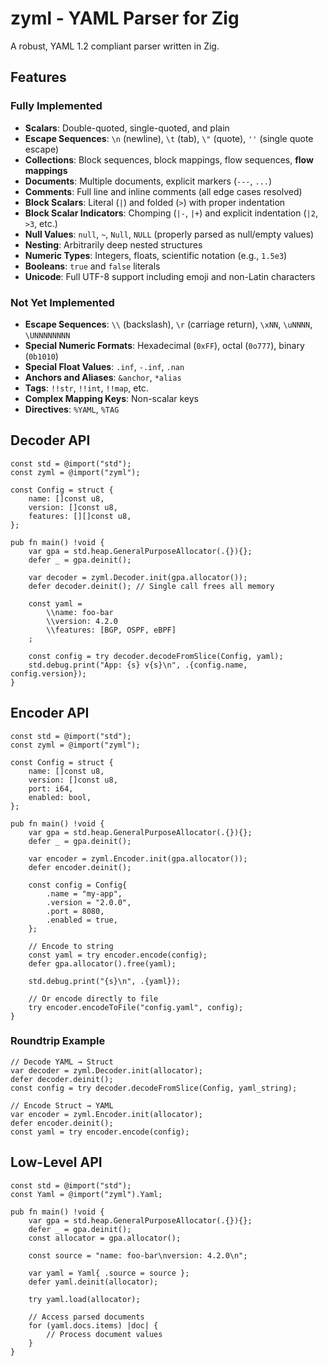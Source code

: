 # zyml - YAML Parser for Zig

A robust, YAML 1.2 compliant parser written in Zig.

## Features

### Fully Implemented
- **Scalars**: Double-quoted, single-quoted, and plain
- **Escape Sequences**: `\n` (newline), `\t` (tab), `\"` (quote), `''` (single quote escape)
- **Collections**: Block sequences, block mappings, flow sequences, **flow mappings**
- **Documents**: Multiple documents, explicit markers (`---`, `...`)
- **Comments**: Full line and inline comments (all edge cases resolved)
- **Block Scalars**: Literal (`|`) and folded (`>`) with proper indentation
- **Block Scalar Indicators**: Chomping (`|-`, `|+`) and explicit indentation (`|2`, `>3`, etc.)
- **Null Values**: `null`, `~`, `Null`, `NULL` (properly parsed as null/empty values)
- **Nesting**: Arbitrarily deep nested structures
- **Numeric Types**: Integers, floats, scientific notation (e.g., `1.5e3`)
- **Booleans**: `true` and `false` literals
- **Unicode**: Full UTF-8 support including emoji and non-Latin characters

### Not Yet Implemented
- **Escape Sequences**: `\\` (backslash), `\r` (carriage return), `\xNN`, `\uNNNN`, `\UNNNNNNNN`
- **Special Numeric Formats**: Hexadecimal (`0xFF`), octal (`0o777`), binary (`0b1010`)
- **Special Float Values**: `.inf`, `-.inf`, `.nan`
- **Anchors and Aliases**: `&anchor`, `*alias`
- **Tags**: `!!str`, `!!int`, `!!map`, etc.
- **Complex Mapping Keys**: Non-scalar keys
- **Directives**: `%YAML`, `%TAG`

## Decoder API

```zig
const std = @import("std");
const zyml = @import("zyml");

const Config = struct {
    name: []const u8,
    version: []const u8,
    features: [][]const u8,
};

pub fn main() !void {
    var gpa = std.heap.GeneralPurposeAllocator(.{}){};
    defer _ = gpa.deinit();

    var decoder = zyml.Decoder.init(gpa.allocator());
    defer decoder.deinit(); // Single call frees all memory

    const yaml =
        \\name: foo-bar
        \\version: 4.2.0
        \\features: [BGP, OSPF, eBPF]
    ;

    const config = try decoder.decodeFromSlice(Config, yaml);
    std.debug.print("App: {s} v{s}\n", .{config.name, config.version});
}
```

## Encoder API

```zig
const std = @import("std");
const zyml = @import("zyml");

const Config = struct {
    name: []const u8,
    version: []const u8,
    port: i64,
    enabled: bool,
};

pub fn main() !void {
    var gpa = std.heap.GeneralPurposeAllocator(.{}){};
    defer _ = gpa.deinit();

    var encoder = zyml.Encoder.init(gpa.allocator());
    defer encoder.deinit();

    const config = Config{
        .name = "my-app",
        .version = "2.0.0",
        .port = 8080,
        .enabled = true,
    };

    // Encode to string
    const yaml = try encoder.encode(config);
    defer gpa.allocator().free(yaml);

    std.debug.print("{s}\n", .{yaml});

    // Or encode directly to file
    try encoder.encodeToFile("config.yaml", config);
}
```

### Roundtrip Example

```zig
// Decode YAML → Struct
var decoder = zyml.Decoder.init(allocator);
defer decoder.deinit();
const config = try decoder.decodeFromSlice(Config, yaml_string);

// Encode Struct → YAML
var encoder = zyml.Encoder.init(allocator);
defer encoder.deinit();
const yaml = try encoder.encode(config);
```

## Low-Level API

```zig
const std = @import("std");
const Yaml = @import("zyml").Yaml;

pub fn main() !void {
    var gpa = std.heap.GeneralPurposeAllocator(.{}){};
    defer _ = gpa.deinit();
    const allocator = gpa.allocator();

    const source = "name: foo-bar\nversion: 4.2.0\n";

    var yaml = Yaml{ .source = source };
    defer yaml.deinit(allocator);

    try yaml.load(allocator);

    // Access parsed documents
    for (yaml.docs.items) |doc| {
        // Process document values
    }
}
```
